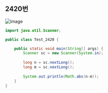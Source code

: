 ## 2420번

![image](https://user-images.githubusercontent.com/70584146/157451408-d52837bb-5e33-4e78-88a5-82e09cdfebf1.png)

```java
import java.util.Scanner;

public class Test_2420 {

	public static void main(String[] args) {
		Scanner sc = new Scanner(System.in);
	
		long n = sc.nextLong();
		long m = sc.nextLong();
		
		System.out.println(Math.abs(n-m));
	}
}
```
